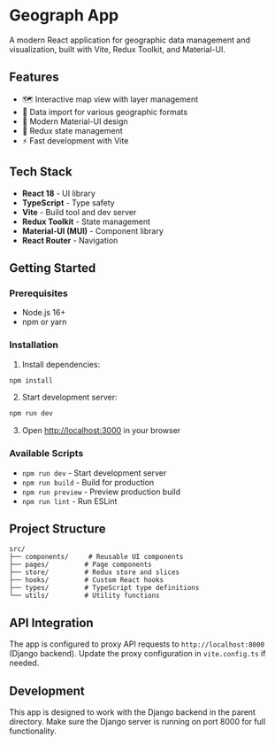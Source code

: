 # Geograph App

A modern React application for geographic data management and visualization, built with Vite, Redux Toolkit, and Material-UI.

## Features

- 🗺️ Interactive map view with layer management
- 📁 Data import for various geographic formats
- 🎨 Modern Material-UI design
- 🔄 Redux state management
- ⚡ Fast development with Vite

## Tech Stack

- **React 18** - UI library
- **TypeScript** - Type safety
- **Vite** - Build tool and dev server
- **Redux Toolkit** - State management
- **Material-UI (MUI)** - Component library
- **React Router** - Navigation

## Getting Started

### Prerequisites

- Node.js 16+ 
- npm or yarn

### Installation

1. Install dependencies:
```bash
npm install
```

2. Start development server:
```bash
npm run dev
```

3. Open [http://localhost:3000](http://localhost:3000) in your browser

### Available Scripts

- `npm run dev` - Start development server
- `npm run build` - Build for production
- `npm run preview` - Preview production build
- `npm run lint` - Run ESLint

## Project Structure

```
src/
├── components/     # Reusable UI components
├── pages/         # Page components
├── store/         # Redux store and slices
├── hooks/         # Custom React hooks
├── types/         # TypeScript type definitions
└── utils/         # Utility functions
```

## API Integration

The app is configured to proxy API requests to `http://localhost:8000` (Django backend). Update the proxy configuration in `vite.config.ts` if needed.

## Development

This app is designed to work with the Django backend in the parent directory. Make sure the Django server is running on port 8000 for full functionality.
